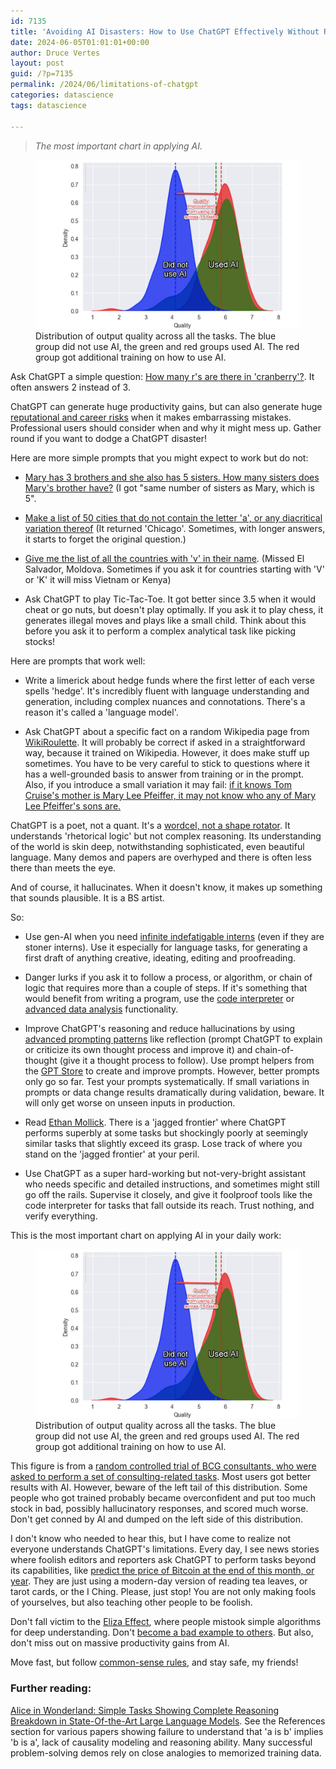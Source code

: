 ```yaml
---
id: 7135
title: 'Avoiding AI Disasters: How to Use ChatGPT Effectively Without Risking Your Reputation or Career'
date: 2024-06-05T01:01:01+00:00
author: Druce Vertes
layout: post
guid: /?p=7135
permalink: /2024/06/limitations-of-chatgpt
categories: datascience
tags: datascience

---
```

>*The most important chart in applying AI.*

<figure>
  <img
  src="/assets/2024/mollick-curve.png"
  alt="Distribution of output scores on a consulting task, with and without AI.">
  <figcaption>Distribution of output quality across all the tasks. The blue group did not use AI, the green and red groups used AI. The red group got additional training on how to use AI.</figcaption>
</figure>

<!--more-->

Ask ChatGPT a simple question: [How many r's are there in 'cranberry'?](/assets/2024/cranberry.png). It often answers 2 instead of 3.

ChatGPT can generate huge productivity gains, but can also generate huge [reputational and career risks](https://www.npr.org/2023/12/30/1222273745/michael-cohen-ai-fake-legal-cases) when it makes embarrassing mistakes. Professional users should consider when and why it might mess up.  Gather round if you want to dodge a ChatGPT disaster! 

Here are more simple prompts that you might expect to work but do not:

- [Mary has 3 brothers and she also has 5 sisters. How many sisters does Mary's brother have?](/assets/2024/sisters.png) (I got "same number of sisters as Mary, which is 5".

- [Make a list of 50 cities that do not contain the letter 'a', or any diacritical variation thereof](/assets/2024/chicago.png) (It returned 'Chicago'. Sometimes, with longer answers, it starts to forget the original question.)

- [Give me the list of all the countries with 'v' in their name](/assets/2024/countries.png). (Missed El Salvador, Moldova. Sometimes if you ask it for countries starting with 'V' or 'K' it will miss Vietnam or Kenya)

- Ask ChatGPT to play Tic-Tac-Toe. It got better since 3.5 when it would cheat or go nuts, but doesn't play optimally. If you ask it to play chess, it generates illegal moves and plays like a small child. Think about this before you ask it to perform a complex analytical task like picking stocks!

Here are prompts that work well:

- Write a limerick about hedge funds where the first letter of each verse spells 'hedge'. It's incredibly fluent with language understanding and generation, including complex nuances and connotations. There's a reason it's called a 'language model'.

- Ask ChatGPT about a specific fact on a random Wikipedia page from [WikiRoulette](https://wikiroulette.co/). It will probably be correct if asked in a straightforward way, because it trained on Wikipedia. However, it does make stuff up sometimes. You have to be very careful to stick to questions where it has a well-grounded basis to answer from training or in the prompt. Also, if you introduce a small variation it may fail: [if it knows Tom Cruise's mother is Mary Lee Pfeiffer, it may not know who any of Mary Lee Pfeiffer's sons are.](https://arxiv.org/abs/2309.12288)

ChatGPT is a poet, not a quant. It's a [wordcel, not a shape rotator](https://www.vice.com/en/article/pkpqzb/ok-wtf-are-wordcels-and-shape-rotators). It understands 'rhetorical logic' but not complex reasoning. Its understanding of the world is skin deep, notwithstanding sophisticated, even beautiful language. Many demos and papers are overhyped and there is often less there than meets the eye. 

And of course, it hallucinates. When it doesn't know, it makes up something that sounds plausible. It is a BS artist. 

So:

- Use gen-AI when you need [infinite indefatigable interns](https://www.wired.com/story/artificial-intelligence-labor/) (even if they are stoner interns). Use it especially for language tasks, for generating a first draft of anything creative, ideating, editing and proofreading.

- Danger lurks if you ask it to follow a process, or algorithm, or chain of logic that requires more than a couple of steps. If it's something that would benefit from writing a program, use the [code interpreter](https://www.zdnet.com/article/how-to-use-chatgpt-to-write-code/) or [advanced data analysis](https://www.zdnet.com/article/how-to-use-chatgpt-to-make-charts-and-tables-with-advanced-data-analysis/) functionality.

- Improve ChatGPT's reasoning and reduce hallucinations by using [advanced prompting patterns](https://druce.ai/2024/01/prompting) like reflection (prompt ChatGPT to explain or criticize its own thought process and improve it) and chain-of-thought (give it a thought process to follow). Use prompt helpers from the [GPT Store](https://gptstore.ai/gpts?q=prompt) to create and improve prompts. However, better prompts only go so far. Test your prompts systematically. If small variations in prompts or data change results dramatically during validation, beware. It will only get worse on unseen inputs in production.

- Read [Ethan Mollick](https://www.oneusefulthing.org/p/centaurs-and-cyborgs-on-the-jagged). There is a 'jagged frontier' where ChatGPT performs superbly at some tasks but shockingly poorly at seemingly similar tasks that slightly exceed its grasp.  Lose track of where you stand on the 'jagged frontier' at your peril. 

- Use ChatGPT as a super hard-working but not-very-bright assistant who needs specific and detailed instructions, and sometimes might still go off the rails. Supervise it closely, and give it foolproof tools like the code interpreter for tasks that fall outside its reach. Trust nothing, and verify everything.

This is the most important chart on applying AI in your daily work:

<figure>
  <img
  src="/assets/2024/mollick-curve.png"
  alt="Distribution of output scores on a consulting task, with and without AI.">
  <figcaption>Distribution of output quality across all the tasks. The blue group did not use AI, the green and red groups used AI. The red group got additional training on how to use AI.</figcaption>
</figure>

This figure is from a [random controlled trial of BCG consultants, who were asked to perform a set of consulting-related tasks](https://www.hbs.edu/ris/Publication%20Files/24-013_d9b45b68-9e74-42d6-a1c6-c72fb70c7282.pdf). Most users got better results with AI. However, beware of the left tail of this distribution. Some people who got trained probably became overconfident and put too much stock in bad, possibly hallucinatory responses, and scored much worse. Don't get conned by AI and dumped on the left side of this distribution.

I don't know who needed to hear this, but I have come to realize not everyone understands ChatGPT's limitations. Every day, I see news stories where foolish editors and reporters ask ChatGPT to perform tasks beyond its capabilities, like [predict the price of Bitcoin at the end of this month, or year](https://finbold.com/ai-sets-xrp-price-for-june-30-2024/). They are just using a modern-day version of reading tea leaves, or tarot cards, or the I Ching. Please, just stop! You are not only making fools of yourselves, but also teaching other people to be foolish.

Don't fall victim to the [Eliza Effect](https://en.wikipedia.org/wiki/ELIZA_effect), where people mistook simple algorithms for deep understanding. Don't [become a bad example to others](https://www.npr.org/2023/12/30/1222273745/michael-cohen-ai-fake-legal-cases). But also, don't miss out on massive productivity gains from AI. 

Move fast, but follow [common-sense rules](https://www.forbes.com/sites/peterhigh/2024/05/07/ethan-mollick-on-the-four-rules-of-co-intelligence-with-ai/?sh=600ff1a63004), and stay safe, my friends!

### Further reading:

[Alice in Wonderland: Simple Tasks Showing Complete Reasoning Breakdown in State-Of-the-Art Large Language Models](https://arxiv.org/pdf/2406.02061v1). See the References section for various papers showing failure to understand that 'a is b' implies 'b is a', lack of causality modeling and reasoning ability. Many successful problem-solving demos rely on close analogies to memorized training data.
